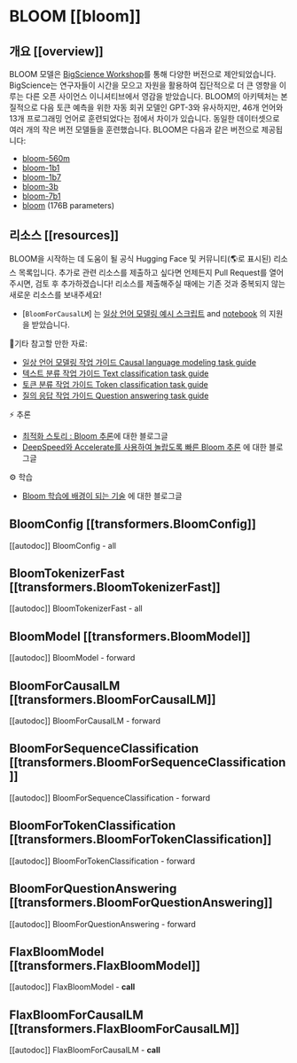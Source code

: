 <!--Copyright 2022 The HuggingFace Team. All rights reserved.

Licensed under the Apache License, Version 2.0 (the "License"); you may not use this file except in compliance with
the License. You may obtain a copy of the License at

http://www.apache.org/licenses/LICENSE-2.0

Unless required by applicable law or agreed to in writing, software distributed under the License is distributed on
an "AS IS" BASIS, WITHOUT WARRANTIES OR CONDITIONS OF ANY KIND, either express or implied. See the License for the
specific language governing permissions and limitations under the License.

⚠️ Note that this file is in Markdown but contain specific syntax for our doc-builder (similar to MDX) that may not be
rendered properly in your Markdown viewer.

-->

# BLOOM [[bloom]]

## 개요 [[overview]]

BLOOM 모델은 [BigScience Workshop](https://bigscience.huggingface.co/)를 통해 다양한 버전으로 제안되었습니다. BigScience는 연구자들이 시간을 모으고 자원을 활용하여 집단적으로 더 큰 영향을 이루는 다른 오픈 사이언스 이니셔티브에서 영감을 받았습니다. BLOOM의 아키텍처는 본질적으로 다음 토큰 예측을 위한 자동 회귀 모델인 GPT-3와 유사하지만, 46개 언어와 13개 프로그래밍 언어로 훈련되었다는 점에서 차이가 있습니다. 동일한 데이터셋으로 여러 개의 작은 버전 모델들을 훈련했습니다. BLOOM은 다음과 같은 버전으로 제공됩니다:

- [bloom-560m](https://huggingface.co/bigscience/bloom-560m)
- [bloom-1b1](https://huggingface.co/bigscience/bloom-1b1)
- [bloom-1b7](https://huggingface.co/bigscience/bloom-1b7)
- [bloom-3b](https://huggingface.co/bigscience/bloom-3b)
- [bloom-7b1](https://huggingface.co/bigscience/bloom-7b1)
- [bloom](https://huggingface.co/bigscience/bloom) (176B parameters)

## 리소스 [[resources]]


BLOOM을 시작하는 데 도움이 될 공식 Hugging Face 및 커뮤니티(🌎로 표시된) 리소스 목록입니다. 추가로 관련 리소스를 제출하고 싶다면 언제든지 Pull Request를 열어주시면, 검토 후 추가하겠습니다! 리소스를 제출해주실 때에는 기존 것과 중복되지 않는 새로운 리소스를 보내주세요!

<PipelineTag pipeline="text-generation"/>

- [`BloomForCausalLM`] 는 [일상 언어 모델링 예시 스크립트](https://github.com/huggingface/transformers/tree/main/examples/pytorch/language-modeling#gpt-2gpt-and-causal-language-modeling) and [notebook](https://colab.research.google.com/github/huggingface/notebooks/blob/main/examples/language_modeling.ipynb) 의 지원을 받았습니다.

기타 참고할 만한 자료:
- [일상 언어 모델링 작업 가이드 Causal language modeling task guide](../tasks/language_modeling)
- [텍스트 분류 작업 가이드 Text classification task guide](../tasks/sequence_classification)
- [토큰 분류 작업 가이드 Token classification task guide](../tasks/token_classification)
- [질의 응답 작업 가이드 Question answering task guide](../tasks/question_answering)


⚡️ 추론
- [최적화 스토리 : Bloom 추론](https://huggingface.co/blog/bloom-inference-optimization)에 대한 블로그글
- [DeepSpeed와 Accelerate를 사용하여 놀랍도록 빠른 Bloom 추론](https://huggingface.co/blog/bloom-inference-pytorch-scripts) 에 대한 블로그글

⚙️ 학습
- [Bloom 학습에 배경이 되는 기술](https://huggingface.co/blog/bloom-megatron-deepspeed) 에 대한 블로그글

## BloomConfig [[transformers.BloomConfig]] 

[[autodoc]] BloomConfig
    - all

## BloomTokenizerFast [[transformers.BloomTokenizerFast]]

[[autodoc]] BloomTokenizerFast
    - all


<frameworkcontent>
<pt>

## BloomModel [[transformers.BloomModel]]

[[autodoc]] BloomModel
    - forward

## BloomForCausalLM [[transformers.BloomForCausalLM]]

[[autodoc]] BloomForCausalLM
    - forward

## BloomForSequenceClassification [[transformers.BloomForSequenceClassification]]

[[autodoc]] BloomForSequenceClassification
    - forward

## BloomForTokenClassification [[transformers.BloomForTokenClassification]]

[[autodoc]] BloomForTokenClassification
    - forward

## BloomForQuestionAnswering [[transformers.BloomForQuestionAnswering]]

[[autodoc]] BloomForQuestionAnswering
    - forward

</pt>
<jax>

## FlaxBloomModel [[transformers.FlaxBloomModel]]

[[autodoc]] FlaxBloomModel
    - __call__

## FlaxBloomForCausalLM [[transformers.FlaxBloomForCausalLM]]

[[autodoc]] FlaxBloomForCausalLM
    - __call__

</jax>
</frameworkcontent>


